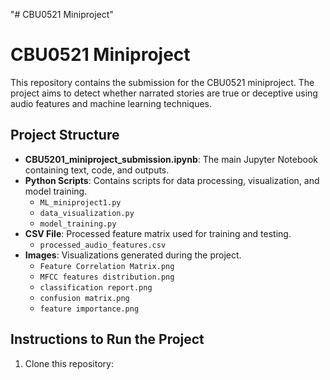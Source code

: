 "# CBU0521 Miniproject" 

# CBU0521 Miniproject

This repository contains the submission for the CBU0521 miniproject. The project aims to detect whether narrated stories are true or deceptive using audio features and machine learning techniques.

## Project Structure

- **CBU5201_miniproject_submission.ipynb**: The main Jupyter Notebook containing text, code, and outputs.
- **Python Scripts**: Contains scripts for data processing, visualization, and model training.
  - `ML_miniproject1.py`
  - `data_visualization.py`
  - `model_training.py`
- **CSV File**: Processed feature matrix used for training and testing.
  - `processed_audio_features.csv`
- **Images**: Visualizations generated during the project.
  - `Feature Correlation Matrix.png`
  - `MFCC features distribution.png`
  - `classification report.png`
  - `confusion matrix.png`
  - `feature importance.png`

## Instructions to Run the Project

1. Clone this repository:
